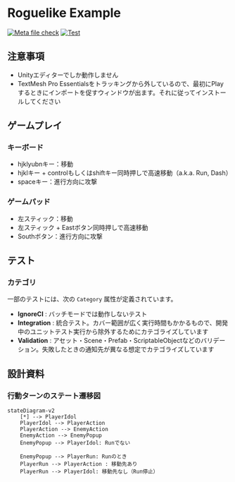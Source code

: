 # Roguelike Example

[![Meta file check](https://github.com/nowsprinting/RoguelikeExample/actions/workflows/metacheck.yml/badge.svg)](https://github.com/nowsprinting/RoguelikeExample/actions/workflows/metacheck.yml)
[![Test](https://github.com/nowsprinting/RoguelikeExample/actions/workflows/test.yml/badge.svg)](https://github.com/nowsprinting/RoguelikeExample/actions/workflows/test.yml)



## 注意事項

- Unityエディターでしか動作しません
- TextMesh Pro Essentialsをトラッキングから外しているので、最初にPlayするときにインポートを促すウィンドウが出ます。それに従ってインストールしてください



## ゲームプレイ

### キーボード

- hjklyubnキー：移動
- hjklキー + controlもしくはshiftキー同時押しで高速移動（a.k.a. Run, Dash）
- spaceキー：進行方向に攻撃

### ゲームパッド

- 左スティック：移動
- 左スティック + Eastボタン同時押しで高速移動
- Southボタン：進行方向に攻撃



## テスト

### カテゴリ

一部のテストには、次の `Category` 属性が定義されています。

- **IgnoreCI** : バッチモードでは動作しないテスト
- **Integration** : 統合テスト。カバー範囲が広く実行時間もかかるもので、開発中のユニットテスト実行から除外するためにカテゴライズしています
- **Validation** : アセット・Scene・Prefab・ScriptableObjectなどのバリデーション。失敗したときの通知先が異なる想定でカテゴライズしています



## 設計資料

### 行動ターンのステート遷移図

```mermaid
stateDiagram-v2
    [*] --> PlayerIdol
    PlayerIdol --> PlayerAction
    PlayerAction --> EnemyAction
    EnemyAction --> EnemyPopup
    EnemyPopup --> PlayerIdol: Runでない

    EnemyPopup --> PlayerRun: Runのとき
    PlayerRun --> PlayerAction : 移動先あり
    PlayerRun --> PlayerIdol: 移動先なし（Run停止）
```
